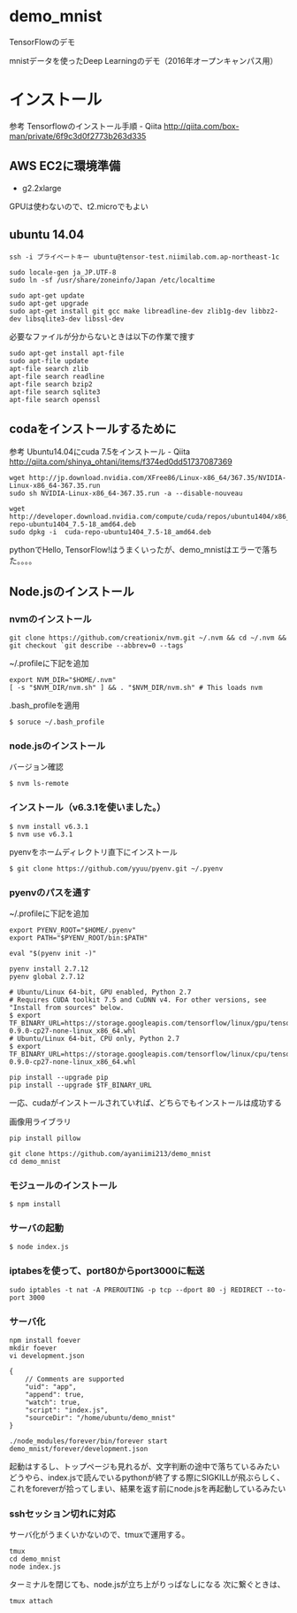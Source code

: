 # demo_mnist
TensorFlowのデモ

mnistデータを使ったDeep Learningのデモ（2016年オープンキャンパス用）

# インストール

参考 Tensorflowのインストール手順 - Qiita http://qiita.com/box-man/private/6f9c3d0f2773b263d335

## AWS EC2に環境準備
* g2.2xlarge

GPUは使わないので、t2.microでもよい

## ubuntu 14.04

```
ssh -i プライベートキー ubuntu@tensor-test.niimilab.com.ap-northeast-1c

sudo locale-gen ja_JP.UTF-8
sudo ln -sf /usr/share/zoneinfo/Japan /etc/localtime

sudo apt-get update
sudo apt-get upgrade
sudo apt-get install git gcc make libreadline-dev zlib1g-dev libbz2-dev libsqlite3-dev libssl-dev
```

必要なファイルが分からないときは以下の作業で捜す

```
sudo apt-get install apt-file
sudo apt-file update
apt-file search zlib
apt-file search readline
apt-file search bzip2
apt-file search sqlite3
apt-file search openssl
```

## codaをインストールするために
参考 Ubuntu14.04にcuda 7.5をインストール - Qiita http://qiita.com/shinya_ohtani/items/f374ed0dd51737087369

```
wget http://jp.download.nvidia.com/XFree86/Linux-x86_64/367.35/NVIDIA-Linux-x86_64-367.35.run
sudo sh NVIDIA-Linux-x86_64-367.35.run -a --disable-nouveau

wget http://developer.download.nvidia.com/compute/cuda/repos/ubuntu1404/x86_64/cuda-repo-ubuntu1404_7.5-18_amd64.deb
sudo dpkg -i  cuda-repo-ubuntu1404_7.5-18_amd64.deb
```

pythonでHello, TensorFlow!はうまくいったが、demo_mnistはエラーで落ちた。。。。

## Node.jsのインストール
### nvmのインストール

```
git clone https://github.com/creationix/nvm.git ~/.nvm && cd ~/.nvm && git checkout `git describe --abbrev=0 --tags`
```

~/.profileに下記を追加
```
export NVM_DIR="$HOME/.nvm"
[ -s "$NVM_DIR/nvm.sh" ] && . "$NVM_DIR/nvm.sh" # This loads nvm
```
.bash_profileを適用
```
$ soruce ~/.bash_profile
```
### node.jsのインストール

バージョン確認
```
$ nvm ls-remote
```

### インストール（v6.3.1を使いました。）
```
$ nvm install v6.3.1
$ nvm use v6.3.1
```

pyenvをホームディレクトリ直下にインストール
```
$ git clone https://github.com/yyuu/pyenv.git ~/.pyenv
```

### pyenvのパスを通す
~/.profileに下記を追加
```
export PYENV_ROOT="$HOME/.pyenv"
export PATH="$PYENV_ROOT/bin:$PATH"

eval "$(pyenv init -)"
```
```
pyenv install 2.7.12
pyenv global 2.7.12
```
```
# Ubuntu/Linux 64-bit, GPU enabled, Python 2.7 
# Requires CUDA toolkit 7.5 and CuDNN v4. For other versions, see "Install from sources" below.
$ export TF_BINARY_URL=https://storage.googleapis.com/tensorflow/linux/gpu/tensorflow-0.9.0-cp27-none-linux_x86_64.whl
# Ubuntu/Linux 64-bit, CPU only, Python 2.7
$ export TF_BINARY_URL=https://storage.googleapis.com/tensorflow/linux/cpu/tensorflow-0.9.0-cp27-none-linux_x86_64.whl

pip install --upgrade pip
pip install --upgrade $TF_BINARY_URL
```

一応、cudaがインストールされていれば、どちらでもインストールは成功する

画像用ライブラリ
```
pip install pillow
```

```
git clone https://github.com/ayaniimi213/demo_mnist
cd demo_mnist
```
### モジュールのインストール
```
$ npm install
```

### サーバの起動
```
$ node index.js
```

### iptabesを使って、port80からport3000に転送
```
sudo iptables -t nat -A PREROUTING -p tcp --dport 80 -j REDIRECT --to-port 3000
```

### サーバ化

```
npm install foever
mkdir foever
vi development.json

{
    // Comments are supported
    "uid": "app",
    "append": true,
    "watch": true,
    "script": "index.js",
    "sourceDir": "/home/ubuntu/demo_mnist"
}
```

```
./node_modules/forever/bin/forever start demo_mnist/forever/development.json
```

起動はするし、トップページも見れるが、文字判断の途中で落ちているみたい
どうやら、index.jsで読んでいるpythonが終了する際にSIGKILLが飛ぶらしく、これをforeverが拾ってしまい、結果を返す前にnode.jsを再起動しているみたい

### sshセッション切れに対応
サーバ化がうまくいかないので、tmuxで運用する。

```
tmux
cd demo_mnist
node index.js
```

ターミナルを閉じても、node.jsが立ち上がりっぱなしになる
次に繋ぐときは、

```
tmux attach
```
